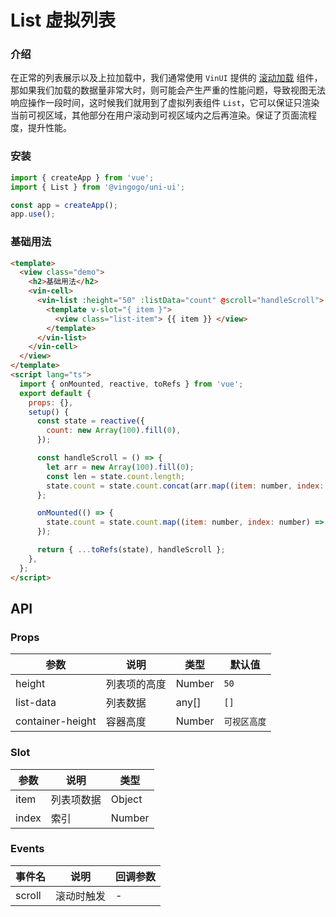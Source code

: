 # List 虚拟列表

### 介绍

在正常的列表展示以及上拉加载中，我们通常使用 `VinUI` 提供的 [滚动加载](/docs/components/infiniteloading/index.html) 组件，那如果我们加载的数据量非常大时，则可能会产生严重的性能问题，导致视图无法响应操作一段时间，这时候我们就用到了虚拟列表组件 `List`，它可以保证只渲染当前可视区域，其他部分在用户滚动到可视区域内之后再渲染。保证了页面流程度，提升性能。

### 安装

```javascript
import { createApp } from 'vue';
import { List } from '@vingogo/uni-ui';

const app = createApp();
app.use();
```

### 基础用法

```html
<template>
  <view class="demo">
    <h2>基础用法</h2>
    <vin-cell>
      <vin-list :height="50" :listData="count" @scroll="handleScroll">
        <template v-slot="{ item }">
          <view class="list-item"> {{ item }} </view>
        </template>
      </vin-list>
    </vin-cell>
  </view>
</template>
<script lang="ts">
  import { onMounted, reactive, toRefs } from 'vue';
  export default {
    props: {},
    setup() {
      const state = reactive({
        count: new Array(100).fill(0),
      });

      const handleScroll = () => {
        let arr = new Array(100).fill(0);
        const len = state.count.length;
        state.count = state.count.concat(arr.map((item: number, index: number) => len + index + 1));
      };

      onMounted(() => {
        state.count = state.count.map((item: number, index: number) => index + 1);
      });

      return { ...toRefs(state), handleScroll };
    },
  };
</script>
```

## API

### Props

| 参数             | 说明         | 类型   | 默认值       |
| ---------------- | ------------ | ------ | ------------ |
| height           | 列表项的高度 | Number | `50`         |
| list-data        | 列表数据     | any[]  | `[]`         |
| container-height | 容器高度     | Number | `可视区高度` |

### Slot

| 参数  | 说明       | 类型   |
| ----- | ---------- | ------ |
| item  | 列表项数据 | Object |
| index | 索引       | Number |

### Events

| 事件名 | 说明       | 回调参数 |
| ------ | ---------- | -------- |
| scroll | 滚动时触发 | -        |
